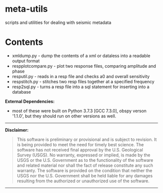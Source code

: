 # meta-utils
scripts and utilities for dealing with seismic metadata

Contents
======
* xmldump.py - dump the contents of a xml or dataless into a readable output format
* respplotcompare.py - plot two response files, comparing amplitude and phase
* resputil.py - reads in a resp file and checks a0 and overall sensitivity
* respstitch.py - stitches two resp files together at a specified frequency
* resp2sql.py - turns a resp file into a sql statement for inserting into a database


**External Dependencies:**
 * most of these were built on
 Python 3.7.3  [GCC 7.3.0],
 obspy verson '1.1.0',
 but they should run on other versions as well.
 
---------------------------------------------------------

**Disclaimer:**

>This software is preliminary or provisional and is subject to revision. It is 
being provided to meet the need for timely best science. The software has not 
received final approval by the U.S. Geological Survey (USGS). No warranty, 
expressed or implied, is made by the USGS or the U.S. Government as to the 
functionality of the software and related material nor shall the fact of release 
constitute any such warranty. The software is provided on the condition that 
neither the USGS nor the U.S. Government shall be held liable for any damages 
resulting from the authorized or unauthorized use of the software.

---------------------------------------------------------
